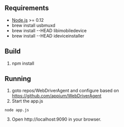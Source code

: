 
## Requirements
* [Node.js](https://nodejs.org/) >= 0.12
* brew install usbmuxd
* brew install --HEAD libimobiledevice
* brew install --HEAD ideviceinstaller

## Build
1. npm install

## Running
1. goto repos/WebDriverAgent and configure based on https://github.com/appium/WebDriverAgent
2. Start the app.js
```
node app.js
```
3. Open http://localhost:9090 in your browser.
